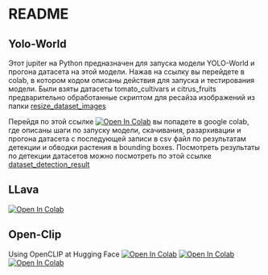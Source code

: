 # README

## Yolo-World
Этот jupiter на Python предназначен для запуска модели YOLO-World и прогона датасета на этой модели. Нажав на ссылку вы перейдете в colab, в котором кодом описаны действия для запуска и тестирования модели. Были взяты датасеты tomato_cultivars и citrus_fruits  предварительно обработанные скриптом для ресайза изображений из папки [resize_dataset_images](https://github.com/RichelieuGVG1/neuro_ovoshi/tree/main/resize_dataset_images)

Перейдя по этой ссылке   [![Open In Colab](https://colab.research.google.com/assets/colab-badge.svg)](https://colab.research.google.com/drive/1D_Z8VXjrZ1uBl0bYCxGRR_gN6ouvGdJ-#scrollTo=Gn_aDdKTZFz2) 
вы попадете в google colab, где описаны шаги по запуску модели, скачивания, разархивации и прогона датасета с последующей записи в csv файл по результатам детекции и обводки растения в bounding boxes.
Посмотреть результаты по детекции датасетов можно посмотреть по этой ссылке [dataset_detection_result](https://drive.google.com/drive/folders/1qVGNKHYuTUmOLm4piBOVG_YVmJR7uGV3?usp=share_link)





## LLava
[![Open In Colab](https://colab.research.google.com/assets/colab-badge.svg)](https://colab.research.google.com/drive/1wCI4a6TWVL3BYV8G2qA-r-boFcz3_V2M?usp=sharing) 
## Open-Clip
Using OpenCLIP at Hugging Face
[![Open In Colab](https://colab.research.google.com/assets/colab-badge.svg)](https://colab.research.google.com/drive/1BXodXgMblyhUzQ0uGrViXvFo8L2Q4PwV#scrollTo=kZkk-IgWR7JN)
[![Open In Colab](https://colab.research.google.com/assets/colab-badge.svg)](https://colab.research.google.com/drive/1HfuX3P2IwmGODzWnczO8uShhCUp5BhEp?hl=ru#scrollTo=fGnaIb8kSX-q)
[![Open In Colab](https://colab.research.google.com/assets/colab-badge.svg)](https://colab.research.google.com/drive/1DAmUGwVFkUS_sBI48ZQx8qyKvi17scBs?hl=ru#scrollTo=en7snzd9oyG_)
